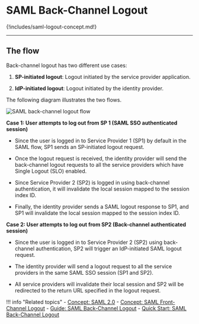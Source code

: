 # SAML Back-Channel Logout

{!includes/saml-logout-concept.md!}

---

## The flow

Back-channel logout has two different use cases:

1. **SP-initiated logout**: Logout initiated by the service provider application.

2. **IdP-initiated logout**: Logout initiated by the identity provider. 

The following diagram illustrates the two flows.

![SAML back-channel logout flow]({{base_path}}/assets/img/concepts/saml-back-channel.png)

**Case 1: User attempts to log out from SP 1 (SAML SSO authenticated session)**

- Since the user is logged in to Service Provider 1 (SP1) by default in the SAML flow, SP1 sends an SP-initiated logout request.

- Once the logout request is received, the identity provider will send the back-channel logout requests to all the service providers which have Single Logout (SLO) enabled.

- Since Service Provider 2 (SP2) is logged in using back-channel authentication, it will invalidate the local session mapped to the session index ID.

- Finally, the identity provider sends a SAML logout response to SP1, and SP1 will invalidate the local session mapped to the session index ID.

**Case 2: User attempts to log out from SP2 (Back-channel authenticated session)**

- Since the user is logged in to Service Provider 2 (SP2) using back-channel authentication, SP2 will trigger an IdP-initiated SAML logout request.

- The identity provider will send a logout request to all the service providers in the same SAML SSO session (SP1 and SP2).

- All service providers will invalidate their local session and SP2 will be redirected to the return URL specified in the logout request.

!!! info "Related topics"
    - [Concept: SAML 2.0]({{base_path}}/intro-saml)
    - [Concept: SAML Front-Channel Logout]({{base_path}}/saml-front-channel)
    - [Guide: SAML Back-Channel Logout]({{base_path}}/guides/login/saml-back-channel-logout)
    - [Quick Start: SAML Back-Channel Logout]({{base_path}}/quick-starts/saml-back-channel-logout)


